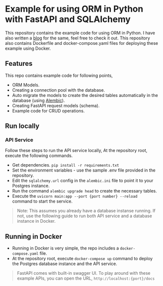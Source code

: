 # Example for using ORM in Python with FastAPI and SQLAlchemy
This repository contains the example code for using ORM in Python. I have also written a [blog]() for the same, feel free to check it out. 
This repository also contains Dockerfile and docker-compose.yaml files for deploying these example using Docker.

## Features
This repo contains example code for following points,

- ORM Models.
- Creating a connection pool with the database.
- Auto migrate the models to create the desired tables automatically in the database (using [Alembic](https://alembic.sqlalchemy.org/en/latest/)).
- Creating FastAPI request models (schema).
- Example code for CRUD operations.

## Run locally
### API Service
Follow these steps to run the API service locally,
At the repository root, execute the following commands.
- Get dependencies.
`pip install -r requirements.txt`
- Set the environment variables - use the sample .env file provided in the repository.
- Edit the `sqlalchemy.url` config in the `alembic.ini` file to point it to your Postgres instance.
- Run the command `alembic upgrade head` to create the necessary tables.
- Execute the `uvicorn main:app --port {port number} --reload` command to start the service.
> Note: This assumes you already have a database instanse running. If not, use the following guide to run both API service and a database instance in Docker.
## Running in Docker
- Running in Docker is very simple, the repo includes a `docker-compose.yaml` file.
- At the repository root, execute `docker-compose up` command to deploy the Postgres database instance and the API service.

> FastAPI comes with built-in swagger UI. To play around with these example APIs, you can open the URL, `http://localhost:{port}/docs`
